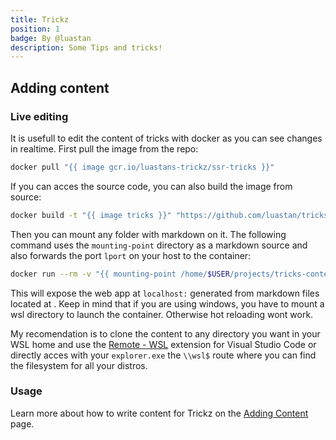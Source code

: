 ```yaml
---
title: Trickz
position: 1
badge: By @luastan
description: Some Tips and tricks!
---
```


<tricks-animated-logo-glitch></tricks-animated-logo-glitch>

## Adding content

### Live editing

It is usefull to edit the content of tricks with docker as you can see changes in realtime. First pull the image from the repo:

```bash
docker pull "{{ image gcr.io/luastans-trickz/ssr-tricks }}"
```

If you can acces the source code, you can also build the image from source:

```bash
docker build -t "{{ image tricks }}" "https://github.com/luastan/tricks.git#master"
```


Then you can mount any folder with markdown on it. The following command uses the `mounting-point` directory as a markdown source and also forwards the port `lport` on your host to the container:


```bash
docker run --rm -v "{{ mounting-point /home/$USER/projects/tricks-content }}:/app/content" -p "{{ lport 8080 }}:8080" --user root --entrypoint /usr/local/bin/yarn -it "{{ image gcr.io/luastans-trickz/ssr-tricks }}" dev
```

This will expose the web app at <code>localhost:<smart-variable variable="lport" default-value="8080"></smart-variable></code> generated from markdown files located at <code><smart-variable variable="mounting-point" default-value="/home/$USER/projects/tricks-content"></smart-variable></code>. Keep in mind that if you are using windows, you have to mount a wsl directory to launch the container. Otherwise hot reloading wont work. 

My recomendation is to clone the content to any directory you want in your WSL home and use the [Remote - WSL](https://marketplace.visualstudio.com/items?itemName=ms-vscode-remote.remote-wsl) extension for Visual Studio Code or directly acces with your `explorer.exe` the `\\wsl$` route where you can find the filesystem for all your distros.

### Usage

Learn more about how to write content for Trickz on the [Adding Content](/tricks/add-content) page.
